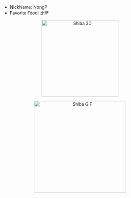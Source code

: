 - NickName: NongP
- Favorite Food: 比萨
<p align="center">
  <img src="https://www.theinterrobang.ca/images/interrobang/030819/B8QC6DAZ9PWRK7M2.jpg" width="250" alt="Shiba 3D">
</p>

<p align="center">
</p>


<p align="center">
  <img src="https://tse4.mm.bing.net/th/id/OIP.H5Qf5AtAfZtpREfP3BnDxAHaFB?rs=1&pid=ImgDetMain&o=7&rm=3" width="300" alt="Shiba GIF">
</p>